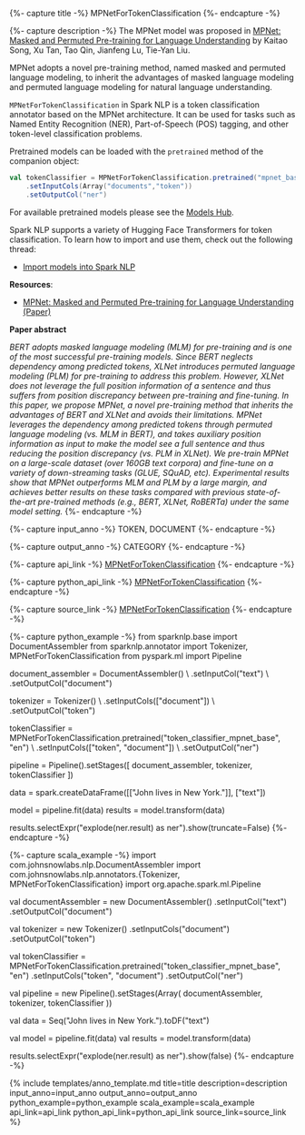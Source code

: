 {%- capture title -%}
MPNetForTokenClassification
{%- endcapture -%}

{%- capture description -%}
The MPNet model was proposed in [MPNet: Masked and Permuted Pre-training for Language Understanding](https://huggingface.co/papers/2004.09297) by Kaitao Song, Xu Tan, Tao Qin, Jianfeng Lu, Tie-Yan Liu.

MPNet adopts a novel pre-training method, named masked and permuted language modeling, to inherit the advantages of masked language modeling and permuted language modeling for natural language understanding.

`MPNetForTokenClassification` in Spark NLP is a token classification annotator based on the MPNet architecture. It can be used for tasks such as Named Entity Recognition (NER), Part-of-Speech (POS) tagging, and other token-level classification problems.  

Pretrained models can be loaded with the `pretrained` method of the companion object:
```scala
val tokenClassifier = MPNetForTokenClassification.pretrained("mpnet_base_token_classifier", "en")
    .setInputCols(Array("documents","token")) 
    .setOutputCol("ner")
```

For available pretrained models please see the [Models Hub](https://sparknlp.org/models?annotator=MPNetForTokenClassification).

Spark NLP supports a variety of Hugging Face Transformers for token classification. To learn how to import and use them, check out the following thread:
- [Import models into Spark NLP](https://github.com/JohnSnowLabs/spark-nlp/discussions/5669)

**Resources**:

- [MPNet: Masked and Permuted Pre-training for Language Understanding (Paper)](https://arxiv.org/abs/2004.09297)  

**Paper abstract**

*BERT adopts masked language modeling (MLM) for pre-training and is one of the most successful pre-training models. Since BERT neglects dependency among predicted tokens, XLNet introduces permuted language modeling (PLM) for pre-training to address this problem. However, XLNet does not leverage the full position information of a sentence and thus suffers from position discrepancy between pre-training and fine-tuning. In this paper, we propose MPNet, a novel pre-training method that inherits the advantages of BERT and XLNet and avoids their limitations. MPNet leverages the dependency among predicted tokens through permuted language modeling (vs. MLM in BERT), and takes auxiliary position information as input to make the model see a full sentence and thus reducing the position discrepancy (vs. PLM in XLNet). We pre-train MPNet on a large-scale dataset (over 160GB text corpora) and fine-tune on a variety of down-streaming tasks (GLUE, SQuAD, etc). Experimental results show that MPNet outperforms MLM and PLM by a large margin, and achieves better results on these tasks compared with previous state-of-the-art pre-trained methods (e.g., BERT, XLNet, RoBERTa) under the same model setting.*
{%- endcapture -%}

{%- capture input_anno -%}
TOKEN, DOCUMENT
{%- endcapture -%}

{%- capture output_anno -%}
CATEGORY
{%- endcapture -%}

{%- capture api_link -%}
[MPNetForTokenClassification](/api/com/johnsnowlabs/nlp/annotators/classifier/dl/MPNetForTokenClassification.html)
{%- endcapture -%}

{%- capture python_api_link -%}
[MPNetForTokenClassification](api/python/reference/autosummary/sparknlp/annotator/classifier_dl/mpnet_for_token_classification/index.html)
{%- endcapture -%}

{%- capture source_link -%}
[MPNetForTokenClassification](https://github.com/JohnSnowLabs/spark-nlp/blob/master/src/main/scala/com/johnsnowlabs/nlp/annotators/classifier/dl/MPNetForTokenClassification.scala)
{%- endcapture -%}

{%- capture python_example -%}
from sparknlp.base import DocumentAssembler
from sparknlp.annotator import Tokenizer, MPNetForTokenClassification
from pyspark.ml import Pipeline

document_assembler = DocumentAssembler() \\
    .setInputCol("text") \\
    .setOutputCol("document")

tokenizer = Tokenizer() \\
    .setInputCols(["document"]) \\
    .setOutputCol("token")

tokenClassifier = MPNetForTokenClassification.pretrained("token_classifier_mpnet_base", "en") \\
    .setInputCols(["token", "document"]) \\
    .setOutputCol("ner")

pipeline = Pipeline().setStages([
    document_assembler,
    tokenizer,
    tokenClassifier
])

data = spark.createDataFrame([["John lives in New York."]], ["text"])

model = pipeline.fit(data)
results = model.transform(data)

results.selectExpr("explode(ner.result) as ner").show(truncate=False)
{%- endcapture -%}

{%- capture scala_example -%}
import com.johnsnowlabs.nlp.DocumentAssembler
import com.johnsnowlabs.nlp.annotators.{Tokenizer, MPNetForTokenClassification}
import org.apache.spark.ml.Pipeline

val documentAssembler = new DocumentAssembler()
  .setInputCol("text")
  .setOutputCol("document")

val tokenizer = new Tokenizer()
  .setInputCols("document")
  .setOutputCol("token")

val tokenClassifier = MPNetForTokenClassification.pretrained("token_classifier_mpnet_base", "en")
  .setInputCols("token", "document")
  .setOutputCol("ner")

val pipeline = new Pipeline().setStages(Array(
  documentAssembler,
  tokenizer,
  tokenClassifier
))

val data = Seq("John lives in New York.").toDF("text")

val model = pipeline.fit(data)
val results = model.transform(data)

results.selectExpr("explode(ner.result) as ner").show(false)
{%- endcapture -%}

{% include templates/anno_template.md
title=title
description=description
input_anno=input_anno
output_anno=output_anno
python_example=python_example
scala_example=scala_example
api_link=api_link
python_api_link=python_api_link
source_link=source_link
%}